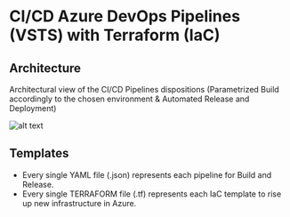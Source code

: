 # CI/CD Azure DevOps Pipelines (VSTS) with Terraform (IaC)

## Architecture

Architectural view of the CI/CD Pipelines dispositions (Parametrized Build accordingly to the chosen environment & Automated Release and Deployment)

![alt text]()

## Templates

- Every single YAML file (.json) represents each pipeline for Build and Release.
- Every single TERRAFORM file (.tf) represents each IaC template to rise up new infrastructure in Azure.
